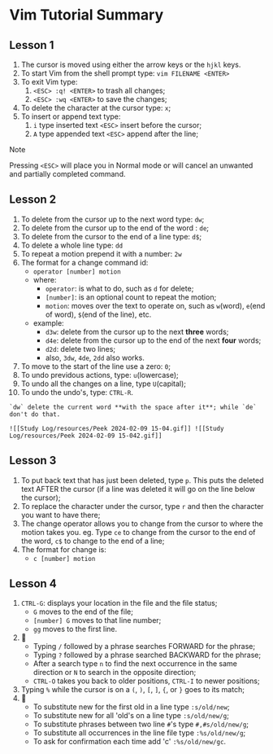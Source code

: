 # Vim Tutorial Summary

## Lesson 1

1. The cursor is moved using either the arrow keys or the `hjkl` keys.
2. To start Vim from the shell prompt type: `vim FILENAME <ENTER>`
3. To exit Vim type:
	1. `<ESC> :q! <ENTER>` to trash all changes;
	2. `<ESC> :wq <ENTER>` to save the changes;
4. To delete the character at the cursor type: `x`;
5. To insert or append text type:
	1. `i` type inserted text `<ESC>` insert before the cursor;
	2. `A` type appended text `<ESC>` append after the line;

> [!note]
> Pressing `<ESC>` will place you in Normal mode or will cancel an unwanted and partially completed command.

## Lesson 2

1. To delete from the cursor up to the next word type: `dw`;
2. To delete from the cursor up to the end of the word : `de`;
3. To delete from the cursor to the end of a line type: `d$`;
4. To delete a whole line type: `dd`
5. To repeat a motion prepend it with a number: `2w`
6. The format for a change command id:
	* `operator [number] motion`
	* where:
		* `operator`: is what to do, such as `d` for delete;
		* `[number]`: is an optional count to repeat the motion;
		* `motion`: moves over the text to operate on, such as `w`(word), `e`(end of word), `$`(end of the line), etc.
	* example:
		* `d3w`: delete from the cursor up to the next **three** words;
		* `d4e`: delete from the cursor up to the end of the next **four** words;
		* `d2d`: delete two lines;
		* also, `3dw`, `4de`, `2dd` also works.
7. To move to the start of the line use a zero: `0`;
8. To undo previdous actions, type: `u`(lowercase);
9. To undo all the changes on a line, type `U`(capital);
10. To undo the undo's, type: `CTRL-R`.

```ad-note
`dw` delete the current word **with the space after it**; while `de` don't do that.

![[Study Log/resources/Peek 2024-02-09 15-04.gif]] ![[Study Log/resources/Peek 2024-02-09 15-042.gif]]
```

## Lesson 3

1. To put back text that has just been deleted, type `p`. This puts the deleted text AFTER the cursor (if a line was deleted it will go on the line below the cursor);
2. To replace the character under the cursor, type `r` and then the character you want to have there;
3. The change operator allows you to change from the cursor to where the motion takes you. eg. Type `ce` to change from the cursor to the end of the word, `c$` to change to the end of a line;
4. The format for change is:
	* `c [number] motion`

## Lesson 4

1. `CTRL-G`: displays your location in the file and the file status;
	* `G` moves to the end of the file;
	* `[number] G` moves to that line number;
	* `gg` moves to the first line.
2. 📔
	* Typing `/` followed by a phrase searches FORWARD for the phrase;
	* Typing `?` followed by a phrase searched BACKWARD for the phrase;
	* After a search type `n` to find the next occurrence in the same direction or `N` to search in the opposite direction;
	* `CTRL-O` takes you back to older positions, `CTRL-I` to newer positions;
3. Typing `%` while the cursor is on a `(`, `)`, `[`, `]`, `{`, or `}` goes to its match;
4. 📔
	* To substitute new for the first old in a line type `:s/old/new`;
	* To substitute new for all 'old's on a line type `:s/old/new/g`;
	* To substitute phrases between two line `#`'s type `#,#s/old/new/g`;
	* To substitute all occurrences in the line file type `:%s/old/new/g`;
	* To ask for confirmation each time add 'c' `:%s/old/new/gc`.

